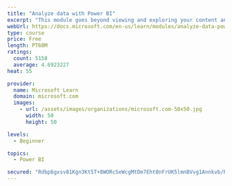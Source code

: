 ```yaml
---
title: "Analyze data with Power BI"
excerpt: "This module goes beyond viewing and exploring your content and explains how to interact with it by working with reports and dashboards to uncover and share new business insights."
webUrl: https://docs.microsoft.com/en-us/learn/modules/analyze-data-power-bi/
type: course
price: Free
length: PT60M
ratings:
  count: 5158
  average: 4.6923227
heat: 55

provider:
  name: Microsoft Learn
  domain: microsoft.com
  images:
    - url: /assets/images/organizations/microsoft.com-50x50.jpg
      width: 50
      height: 50

levels:
  - Beginner

topics:
  - Power BI

secured: "Rdbp6gxsv81Kgn3Kt5T+8WORcSeWcgMtDm7Eht0nFrUK5lmnBVvg1Annkvb/R7Q3ivtlXCjqrMYEji6YgjctGOXkkDV0WFrCDuOaT2EcVj8cSSnSNviCtRHz++AUUpECbbHkYYJHJenaEhCR/GYmvEYO20bi9i0fKRYV3Wye1ldgXhA5hRSoiBmLGtp1+j9vB3iDWubIz2FyDkDXQyiy9MUWciOv0j9BgcRTW+vQHJS5Yh929mc1p5GsCL14D1GxeqjC+S3ImBG/lMDgVCiMHpiGgoNukYizgGwdItHJC3CZjpbB24lXZ4e6r5qYJ6r48AopPFABGcgwEnDZCkgC9oc7XZ44sL+IbLRLEpoRjjUp25cIcHiJDIozOFHfBlwfV2/AvVVQ96chvIFPYjr8wbg8T+oZhwoDr2PUKnS1zYo=;FqhLGGMvqBGoZM/+J+SBtg=="
---
```


